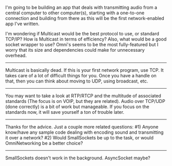 

I'm going to be building an app that deals with transmitting audio from a central computer to other computer(s), starting with a one-to-one connection and building from there as this will be the first network-enabled app I've written.

I'm wondering if Multicast would be the best protocol to use, or standard TCP/IP? How is Multicast in terms of efficiency? Also, what would be a good socket wrapper to use? Omni's seems to be the most fully-featured but I worry that its size and dependencies could make for unnecessary overhead.

----

Multicast is basically dead. If this is your first network program, use TCP. It takes care of a lot of difficult things for you. Once you have a handle on that, then you can think about moving to UDP, using broadcast, etc.

----

You may want to take a look at RTP/RTCP and the multitude of associated standards (The focus is on VOIP, but they are related). Audio over TCP/UDP (done correctly) is a bit of work but manageable. If you focus on the standards now, it will save yourself a ton of trouble later.

----

Thanks for the advice. Just a couple more related questions: #1) Anyone know/have any sample code dealing with encoding sound and transmitting it over a network? #2) Would SmallSockets be up to the task, or would OmniNetworking be a better choice?

----

SmallSockets doesn't work in the background. AsyncSocket maybe?
